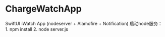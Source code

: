# ChargeWatchApp
SwiftUI  iWatch  App (nodeserver + Alamofire + Notification) 
启动node服务：1. npm install  2. node server.js

